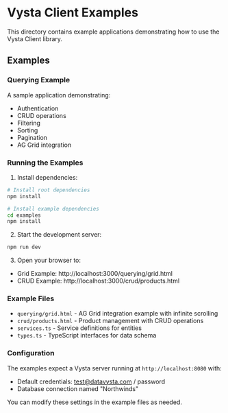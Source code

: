 # Vysta Client Examples

This directory contains example applications demonstrating how to use the Vysta Client library.

## Examples

### Querying Example
A sample application demonstrating:
- Authentication
- CRUD operations
- Filtering
- Sorting
- Pagination
- AG Grid integration

### Running the Examples

1. Install dependencies:
```bash
# Install root dependencies
npm install

# Install example dependencies
cd examples
npm install
```

2. Start the development server:
```bash
npm run dev
```

3. Open your browser to:
- Grid Example: http://localhost:3000/querying/grid.html
- CRUD Example: http://localhost:3000/crud/products.html

### Example Files

- `querying/grid.html` - AG Grid integration example with infinite scrolling
- `crud/products.html` - Product management with CRUD operations
- `services.ts` - Service definitions for entities
- `types.ts` - TypeScript interfaces for data schema

### Configuration

The examples expect a Vysta server running at `http://localhost:8080` with:
- Default credentials: test@datavysta.com / password
- Database connection named "Northwinds"

You can modify these settings in the example files as needed. 